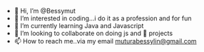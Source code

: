 - 👋 Hi, I’m @Bessymut
- 👀 I’m interested in coding...i do it as a profession and for fun
- 🌱 I’m currently learning Java and Javascript
- 💞️ I’m looking to collaborate on doing js and 🐍 projects
- 📫 How to reach me..via my email muturabessylin@gmail.com

<!--
--->
